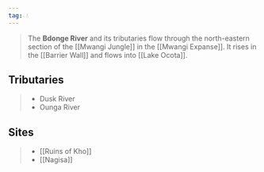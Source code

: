 ```yaml
---
tag: 💧
---
```

> The **Bdonge River** and its tributaries flow through the north-eastern section of the [[Mwangi Jungle]] in the [[Mwangi Expanse]]. It rises in the [[Barrier Wall]] and flows into [[Lake Ocota]].


## Tributaries

> - Dusk River
> - Ounga River

## Sites

> - [[Ruins of Kho]]
> - [[Nagisa]]






